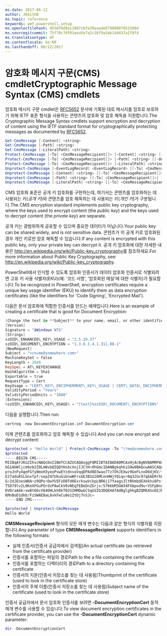 ```yaml
---
ms.date: 2017-06-12
author: JKeithB
ms.topic: reference
keywords: wmf,powershell,setup
ms.openlocfilehash: 9556f0d9a12807cbfe38aaade6798088f051596d
ms.sourcegitcommit: 75f70c7df01eea5e7a2c16f9a3ab1dd437a1f8fd
ms.translationtype: HT
ms.contentlocale: ko-KR
ms.lasthandoff: 06/12/2017
---
```

# <a name="cryptographic-message-syntax-cms-cmdlets"></a><span data-ttu-id="2cd36-102">암호화 메시지 구문(CMS) cmdlet</span><span class="sxs-lookup"><span data-stu-id="2cd36-102">Cryptographic Message Syntax (CMS) cmdlets</span></span>

<span data-ttu-id="2cd36-103">암호화 메시지 구문 cmdlet은 [RFC5652](http://tools.ietf.org/html/rfc5652) 문서에 기록된 대로 메시지를 암호로 보호하기 위해 IETF 표준 형식을 사용하는 콘텐츠의 암호화 및 암호 해독을 지원합니다.</span><span class="sxs-lookup"><span data-stu-id="2cd36-103">The Cryptographic Message Syntax cmdlets support encryption and decryption of content using the IETF standard format for cryptographically protecting messages as documented by [RFC5652](http://tools.ietf.org/html/rfc5652).</span></span>

```powershell
Get-CmsMessage [-Content] <string>
Get-CmsMessage [-Path] <string>
Get-CmsMessage [-LiteralPath] <string>
Protect-CmsMessage [-To] <CmsMessageRecipient[]> [-Content] <string> [[-OutFile] <string>]
Protect-CmsMessage [-To] <CmsMessageRecipient[]> [-Path] <string> [[-OutFile] <string>]
Protect-CmsMessage [-To] <CmsMessageRecipient[]> [-LiteralPath] <string> [[-OutFile] <string>]
Unprotect-CmsMessage [-EventLogRecord] <EventLogRecord> [[-To] <CmsMessageRecipient[]>] [-IncludeContext]
Unprotect-CmsMessage [-Content] <string> [[-To] <CmsMessageRecipient[]>] [-IncludeContext]
Unprotect-CmsMessage [-Path] <string> [[-To] <CmsMessageRecipient[]>] [-IncludeContext]
Unprotect-CmsMessage [-LiteralPath] <string> [[-To] <CmsMessageRecipient[]>] [-IncludeContext]
```

<span data-ttu-id="2cd36-104">CMS 암호화 표준은 공개 키 암호화를 구현하는데, 여기서는 콘텐츠를 암호화하는 데 사용되는 키(*공개 키*)와 콘텐츠를 암호 해독하는 데 사용되는 키(*개인 키*)가 구분됩니다.</span><span class="sxs-lookup"><span data-stu-id="2cd36-104">The CMS encryption standard implements public key cryptography, where the keys used to encrypt content (the *public key*) and the keys used to decrypt content (the *private key*) are separate.</span></span>

<span data-ttu-id="2cd36-105">공개 키는 광범위하게 공유할 수 있으며 중요한 데이터가 아닙니다.</span><span class="sxs-lookup"><span data-stu-id="2cd36-105">Your public key can be shared widely, and is not sensitive data.</span></span> <span data-ttu-id="2cd36-106">콘텐츠가 이 공개 키로 암호화된 경우 개인 키로만 암호 해독할 수 있습니다.</span><span class="sxs-lookup"><span data-stu-id="2cd36-106">If any content is encrypted with this public key, only your private key can decrypt it.</span></span> <span data-ttu-id="2cd36-107">공개 키 암호화에 대한 자세한 내용은 <http://en.wikipedia.org/wiki/Public-key_cryptography>를 참조하세요.</span><span class="sxs-lookup"><span data-stu-id="2cd36-107">For more information about Public Key Cryptography, see: <http://en.wikipedia.org/wiki/Public-key_cryptography>.</span></span>

<span data-ttu-id="2cd36-108">PowerShell에서 인식할 수 있도록 암호화 인증서가 데이터 암호화 인증서로 식별되려면 고유 키 사용 식별자(EKU)(예: ‘코드 서명', ‘암호화된 메일’에 대한 식별자)가 필요합니다.</span><span class="sxs-lookup"><span data-stu-id="2cd36-108">To be recognized in PowerShell, encryption certificates require a unique key usage identifier (EKU) to identify them as data encryption certificates (like the identifiers for 'Code Signing', 'Encrypted Mail').</span></span>

<span data-ttu-id="2cd36-109">다음은 문서 암호화에 적합한 인증서를 만드는 예제입니다.</span><span class="sxs-lookup"><span data-stu-id="2cd36-109">Here is an example of creating a certificate that is good for Document Encryption:</span></span>

```powershell
(Change the text in **Subject** to your name, email, or other identifier), and put in a file (i.e.: DocumentEncryption.inf):
[Version]
Signature = "$Windows NT$"
[Strings]
szOID\_ENHANCED\_KEY\_USAGE = "2.5.29.37"
szOID\_DOCUMENT\_ENCRYPTION = "1.3.6.1.4.1.311.80.1"
[NewRequest]
Subject = "<cn=me@somewhere.com>"
MachineKeySet = false
KeyLength = 2048
KeySpec = AT\_KEYEXCHANGE
HashAlgorithm = Sha1
Exportable = true
RequestType = Cert
KeyUsage = "CERT\_KEY\_ENCIPHERMENT\_KEY\_USAGE | CERT\_DATA\_ENCIPHERMENT\_KEY\_USAGE"
ValidityPeriod = "Years"
ValidityPeriodUnits = "1000"
[Extensions]
%szOID\_ENHANCED\_KEY\_USAGE% = "{text}%szOID\_DOCUMENT\_ENCRYPTION%"
```

<span data-ttu-id="2cd36-110">다음을 실행합니다.</span><span class="sxs-lookup"><span data-stu-id="2cd36-110">Then run:</span></span>
```powershell
certreq -new DocumentEncryption.inf DocumentEncryption.cer
```

<span data-ttu-id="2cd36-111">이제 콘텐츠를 암호화하고 암호 해독할 수 있습니다.</span><span class="sxs-lookup"><span data-stu-id="2cd36-111">And you can now encrypt and decrypt content:</span></span>

```powershell
$protected = "Hello World" | Protect-CmsMessage -To "\*me@somewhere.com\*[](mailto:*leeholm@microsoft.com*)"
$protected
-----BEGIN CMS-----
MIIBqAYJKoZIhvcNAQcDoIIBmTCCAZUCAQAxggFQMIIBTAIBADA0MCAxHjAcBgNVBAMMFWxlZWhv
bG1AbWljcm9zb2Z0LmNvbQIQQYHsbcXnjIJCtH+OhGmc1DANBgkqhkiG9w0BAQcwAASCAQAnkFHM
proJnFy4geFGfyNmxH3yeoPvwEYzdnsoVqqDPAd8D3wao77z7OhJEXwz9GeFLnxD6djKV/tF4PxR
E27aduKSLbnxfpf/sepZ4fUkuGibnwWFrxGE3B1G26MCenHWjYQiqv+Nq32Gc97qEAERrhLv6S4R
G+2dJEnesW8A+z9QPo+DwYU5FzD0Td0ExrkswVckpLNR6j17Yaags3ltNVmbdEXekhi6Psf2MLMP
TSO79lv2L0KeXFGuPOrdzPAwCkV0vNEqTEBeDnZGrjv/5766bM3GW34FXApod9u+VSFpBnqVOCBA
DVDraA6k+xwBt66cV84OHLkh0kT02SIHMDwGCSqGSIb3DQEHATAdBglghkgBZQMEASoEEJbJaiRl
KMnBoD1dkb/FzSWAEBaL8xkFwCu0e1ZtDj7nSJc=
-----END CMS-----

$protected | Unprotect-CmsMessage
Hello World
```

<span data-ttu-id="2cd36-112">**CMSMessageRecipient** 형식의 모든 매개 변수는 다음과 같은 형식의 식별자를 지원합니다.</span><span class="sxs-lookup"><span data-stu-id="2cd36-112">Any parameter of type **CMSMessageRecipient** supports identifiers in the following formats:</span></span>
- <span data-ttu-id="2cd36-113">실제 인증서(인증서 공급자에서 검색됨)</span><span class="sxs-lookup"><span data-stu-id="2cd36-113">An actual certificate (as retrieved from the certificate provider)</span></span>
- <span data-ttu-id="2cd36-114">인증서를 포함하는 파일의 경로</span><span class="sxs-lookup"><span data-stu-id="2cd36-114">Path to the a file containing the certificate</span></span>
- <span data-ttu-id="2cd36-115">인증서를 포함하는 디렉터리의 경로</span><span class="sxs-lookup"><span data-stu-id="2cd36-115">Path to a directory containing the certificate</span></span>
- <span data-ttu-id="2cd36-116">인증서의 지문(인증서 저장소를 찾는 데 사용됨)</span><span class="sxs-lookup"><span data-stu-id="2cd36-116">Thumbprint of the certificate (used to look in the certificate store)</span></span>
- <span data-ttu-id="2cd36-117">인증서의 주체 이름(인증서 저장소를 찾는 데 사용됨)</span><span class="sxs-lookup"><span data-stu-id="2cd36-117">Subject name of the certificate (used to look in the certificate store)</span></span>

<span data-ttu-id="2cd36-118">인증서 공급자에서 문서 암호화 인증서를 보려면 **-DocumentEncryptionCert** 동적 매개 변수를 사용할 수 있습니다.</span><span class="sxs-lookup"><span data-stu-id="2cd36-118">To view document encryption certificates in the certificate provider, you can use the **-DocumentEncryptionCert** dynamic parameter:</span></span>

```powershell
dir -DocumentEncryptionCert
```

